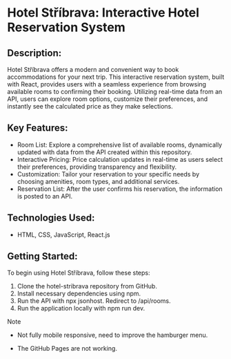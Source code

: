 <H1>Hotel Stříbrava: Interactive Hotel Reservation System
</H1>

<h2>Description:</h2>
Hotel Stříbrava offers a modern and convenient way to book accommodations for your next trip. This interactive reservation system, built with React, provides users with a seamless experience from browsing available rooms to confirming their booking. Utilizing real-time data from an API, users can explore room options, customize their preferences, and instantly see the calculated price as they make selections.

<h2>Key Features:</h2>

<ul>
  <li>
Room List: Explore a comprehensive list of available rooms, dynamically updated with data from the API created within this repository.
</li>
  <li>
Interactive Pricing: Price calculation updates in real-time as users select their preferences, providing transparency and flexibility.
</li>
  <li>
Customization: Tailor your reservation to your specific needs by choosing amenities, room types, and additional services.
</li>
 <li>
Reservation List: After the user confirms his reservation, the information is posted to an API.
</li>
  
</ul>

<h2>Technologies Used:</h2>
<ul>
  <li>HTML, CSS, JavaScript, React.js
</li>
 
</ul>


<h2>Getting Started:</h2>
<p>To begin using Hotel Stříbrava, follow these steps:</p>
<ol>
  <li>Clone the hotel-stribrava repository from GitHub.
</li>
  <li>Install necessary dependencies using npm.

</li>
  <li>Run the API with npx jsonhost. Redirect to /api/rooms.

</li>
</li>
  <li>Run the application locally with npm run dev.

</li>
</ol>


> [!NOTE]
> <ul>
> <li>Not fully mobile responsive, need to improve the hamburger menu.</p>
></li>
> <li>The GitHub Pages are not working.
></li>


